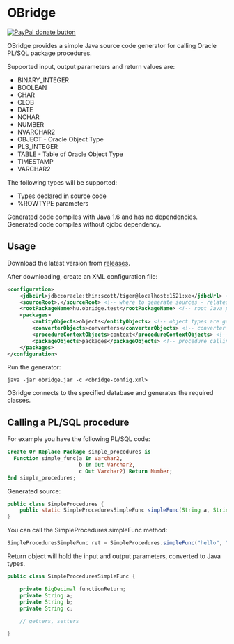 OBridge
=======

[![PayPal donate button](http://img.shields.io/paypal/donate.png?color=yellow)](https://www.paypal.com/cgi-bin/webscr?cmd=_donations&business=QQAFXN8GH5YFN&lc=GB&item_name=OBridge&currency_code=EUR&bn=PP%2dDonationsBF%3abtn_donate_SM%2egif%3aNonHosted "Help OBridge development using Paypal")  


OBridge provides a simple Java source code generator for calling Oracle PL/SQL package procedures.

Supported input, output parameters and return values are:
  * BINARY_INTEGER
  * BOOLEAN
  * CHAR
  * CLOB
  * DATE
  * NCHAR
  * NUMBER
  * NVARCHAR2
  * OBJECT - Oracle Object Type
  * PLS_INTEGER
  * TABLE - Table of Oracle Object Type
  * TIMESTAMP
  * VARCHAR2
  
The following types will be supported:
  * Types declared in source code
  * %ROWTYPE parameters
  
Generated code compiles with Java 1.6 and has no dependencies. Generated code compiles without ojdbc dependency.

Usage
-----

Download the latest version from [releases](https://github.com/karsany/obridge/releases).

After downloading, create an XML configuration file:

```xml
<configuration>
	<jdbcUrl>jdbc:oracle:thin:scott/tiger@localhost:1521:xe</jdbcUrl> <!-- jdbc connection string for obridge -->
	<sourceRoot>.</sourceRoot> <!-- where to generate sources - related to this configuration file -->
	<rootPackageName>hu.obridge.test</rootPackageName> <!-- root Java package, generator builds the directory structure -->
	<packages>
		<entityObjects>objects</entityObjects> <!-- object types are going to this package -->
		<converterObjects>converters</converterObjects> <!-- converter util classes are going to this package -->
		<procedureContextObjects>context</procedureContextObjects> <!-- procedure parameter entities are going to this package -->
		<packageObjects>packages</packageObjects> <!-- procedure calling utility classes are going to this package -->
	</packages>
</configuration>
```
Run the generator:

	java -jar obridge.jar -c <obridge-config.xml>
		
OBridge connects to the specified database and generates the required classes.

Calling a PL/SQL procedure
--------------------------

For example you have the following PL/SQL code:

```sql
Create Or Replace Package simple_procedures is
  Function simple_func(a In Varchar2,
					   b In Out Varchar2,
					   c Out Varchar2) Return Number;
End simple_procedures;
```
Generated source:

```java
public class SimpleProcedures {
	public static SimpleProceduresSimpleFunc simpleFunc(String a, String b,  Connection connection) throws SQLException { ... }
}
```
You can call the SimpleProcedures.simpleFunc method:

```java
SimpleProceduresSimpleFunc ret = SimpleProcedures.simpleFunc("hello", "world", conn); // conn is the database connection
```
Return object will hold the input and output parameters, converted to Java types.
```java
public class SimpleProceduresSimpleFunc {

	private BigDecimal functionReturn;
	private String a;
	private String b;
	private String c;
	
	// getters, setters

}
```